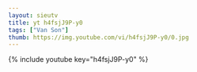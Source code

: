 ```yaml
--- 
layout: sieutv
title: yt h4fsjJ9P-y0
tags: ["Van Son"]
thumb: https://img.youtube.com/vi/h4fsjJ9P-y0/0.jpg
---
```

{% include youtube key="h4fsjJ9P-y0" %} 
